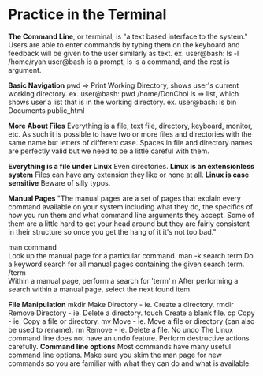 # Practice in the Terminal

**The Command Line**,
or terminal, is "a text based interface to the system." Users are able to enter commands by typing them on the keyboard and feedback will be given to the user similarly as text. 
ex.
user@bash: ls -l /home/ryan
user@bash is a prompt, ls is a command, and the rest is argument.

**Basic Navigation**
pwd => Print Working Directory, shows user's current working directory.
ex.
user@bash: pwd
/home/DonChoi
ls => list, which shows user a list that is in the working directory.
ex.
user@bash: ls
bin Documents public_html

**More About Files**
Everything is a file, text file, directory, keyboard, monitor, etc. As such it is possible to have two or more files and directories with the same name but letters of different case. Spaces in file and directory names are perfectly valid but we need to be a little careful with them.

**Everything is a file under Linux**
Even directories.
**Linux is an extensionless system**
Files can have any extension they like or none at all.
**Linux is case sensitive**
Beware of silly typos.

**Manual Pages**
"The manual pages are a set of pages that explain every command available on your system including what they do, the specifics of how you run them and what command line arguments they accept. Some of them are a little hard to get your head around but they are fairly consistent in their structure so once you get the hang of it it's not too bad." 

man command  
Look up the manual page for a particular command.
man -k search term
Do a keyword search for all manual pages containing the given search term.
/term  
Within a manual page, perform a search for 'term'
n
After performing a search within a manual page, select the next found item.

**File Manipulation**
mkdir
Make Directory - ie. Create a directory.
rmdir
Remove Directory - ie. Delete a directory.
touch
Create a blank file.
cp
Copy - ie. Copy a file or directory.
mv
Move - ie. Move a file or directory (can also be used to rename).
rm
Remove - ie. Delete a file.
No undo
The Linux command line does not have an undo feature. Perform destructive actions carefully.
**Command line options**
Most commands have many useful command line options. Make sure you skim the man page for new commands so you are familiar with what they can do and what is available.

